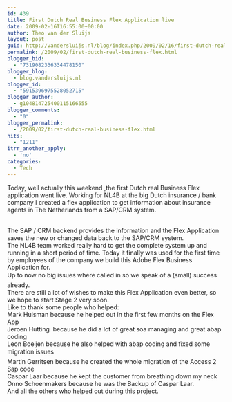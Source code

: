 ```yaml
---
id: 439
title: First Dutch Real Business Flex Application live
date: 2009-02-16T16:55:00+00:00
author: Theo van der Sluijs
layout: post
guid: http://vandersluijs.nl/blog/index.php/2009/02/16/first-dutch-real-business-flex/
permalink: /2009/02/first-dutch-real-business-flex.html
blogger_bid:
  - "7319082336334478150"
blogger_blog:
  - blog.vandersluijs.nl
blogger_id:
  - "5915396975528052715"
blogger_author:
  - g104814725400115166555
blogger_comments:
  - "0"
blogger_permalink:
  - /2009/02/first-dutch-real-business-flex.html
hits:
  - "1211"
itrr_another_apply:
  - 'no'
categories:
  - Tech
---
```

Today, well actually this weekend ,the first Dutch real Business Flex application went live. Working for NL4B at the big Dutch insurance / bank  company I created a flex application to get information about insurance agents in The Netherlands from a SAP/CRM system.

<a name="more"></a>  
The SAP / CRM backend provides the information and the Flex Application saves the new or changed data back to the SAP/CRM system.  
The NL4B team worked really hard to get the complete system up and running in a short period of time. Today it finally was used for the first time by employees of the company we build this Adobe Flex Business Application for.  
Up to now no big issues where called in so we speak of a (small) success already.  
There are still a lot of wishes to make this Flex Application even better, so we hope to start Stage 2 very soon.  
Like to thank some people who helped:  
Mark Huisman because he helped out in the first few months on the Flex App  
Jeroen Hutting  because he did a lot of great soa managing and great abap coding  
Leon Boeijen because he also helped with abap coding and fixed some migration issues  
Martin Gerritsen because he created the whole migration of the Access 2 Sap code  
Caspar Laar because he kept the customer from breathing down my neck  
Onno Schoenmakers because he was the Backup of Caspar Laar.  
And all the others who helped out during this project.